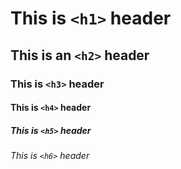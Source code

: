 # This is `<h1>` header

## This is an `<h2>` header

### This is `<h3>` header

#### This is `<h4>` header

##### This is `<h5>` header

###### This is `<h6>` header
